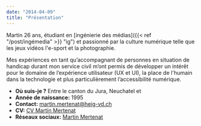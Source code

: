 ```yaml
---
date: "2014-04-09"
title: "Présentation"
---
```


Martin 26 ans, étudiant en [ingénierie des médias]({{< ref "/post/ingémedia" >}} "ig") et passionné par la culture numérique telle que les jeux vidéos l'e-sport et la photographie.




Mes expériences en tant qu’accompagnant de personnes en situation de handicap durant mon service civil m’ont permis de développer un intérêt pour le domaine de l’expérience utilisateur (UX et UI), la place de l'humain dans la technologie et plus particulièrement l’accessibilité numérique.

* **Où suis-je ?** Entre le canton du Jura, Neuchatel et 
 * **Année de naissance:** 1995
 * **Contact:** martin.mertenat@heig-vd.ch 
 * **CV:** [CV Martin Mertenat](https://drive.google.com/file/d/1VBwFKap8v9aB-K4HlMYpxU3KLuONnYhb/view?usp=sharing)
* **Réseaux sociaux:** [Martin Mertenat](https://linktr.ee/martin.mertenat)